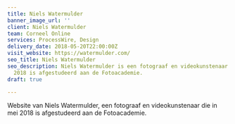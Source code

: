 ```yaml
---
title: Niels Watermulder
banner_image_url: ''
client: Niels Watermulder
team: Corneel Online
services: ProcessWire, Design
delivery_date: 2018-05-20T22:00:00Z
visit_website: https://watermulder.com/
seo_title: Niels Watermulder
seo_description: Niels Watermulder is een fotograaf en videokunstenaar die in mei
  2018 is afgestudeerd aan de Fotoacademie.
draft: true

---
```

Website van Niels Watermulder, een fotograaf en videokunstenaar die in mei 2018 is afgestudeerd aan de Fotoacademie.